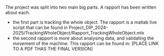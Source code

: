 The project was split into two main big parts. A rapport has been written about each.

- the first part is tracking the whole object. The rapport is a matlab live script that can be found in Project_DIP_2024-2025/TrackingWholeObject/Rapport_TrackingWholeObject.mlx
- the second rapport is more about analysing data, and validating the movement of the machine. This rapport can be found in: [PLACE LINK TO A PDF THAS THE FINAL VERSION]
